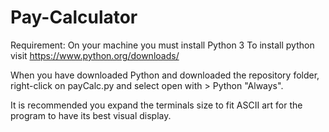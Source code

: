 # Pay-Calculator

Requirement:
On your machine you must install Python 3
To install python visit https://www.python.org/downloads/

When you have downloaded Python and downloaded the repository folder, right-click on payCalc.py and select open with > Python "Always".

It is recommended you expand the terminals size to fit ASCII art for the program to have its best visual display.
